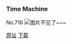 ### Time Machine
No.716
![图片不见了~~~](https://imgs.xkcd.com/comics/time_machine.png)

[原址](https://xkcd.com//716) [下载](https://imgs.xkcd.com/comics/time_machine.png)

